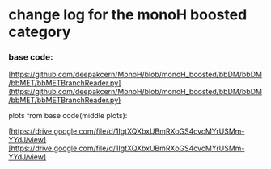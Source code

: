 # change log for the monoH boosted category

### base code: 

[https://github.com/deepakcern/MonoH/blob/monoH_boosted/bbDM/bbDM/bbMET/bbMETBranchReader.py](https://github.com/deepakcern/MonoH/blob/monoH_boosted/bbDM/bbDM/bbMET/bbMETBranchReader.py)


plots from base code(middle plots): 

[https://drive.google.com/file/d/1IgtXQXbxUBmRXoGS4cvcMYrUSMm-YYdJ/view][https://drive.google.com/file/d/1IgtXQXbxUBmRXoGS4cvcMYrUSMm-YYdJ/view]

